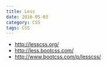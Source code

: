 ```yaml
---
title: Less
date: 2016-05-03
category: CSS
tags: CSS
---
```


- http://lesscss.org/
- http://less.bootcss.com/
- http://www.bootcss.com/p/lesscss/
